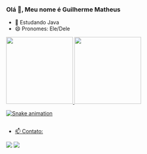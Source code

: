 ### Olá 👋, Meu nome é Guilherme Matheus





- 🌱 Estudando Java
- 😄 Pronomes: Ele/Dele

<div>
  <a href="https://github.com/guilhermem0101">
  <img height="180em" src="https://github-readme-stats.vercel.app/api?username=guilhermem0101&show_icons=true&theme=dark&include_all_commits=true&count_private=true"/>
  <img height="180em" src="https://github-readme-stats.vercel.app/api/top-langs/?username=guilhermem0101&layout=compact&langs_count=7&theme=dark"/>
</div>
  
![Snake animation](https://github.com/guilhermem0101/guilhermem0101/blob/output/github-contribution-grid-snake.svg)
 
##

- 📫 Contato: 
<div>
  <a href = "mailto:guilherme.sou@hotmail.com"><img src="https://img.shields.io/badge/Microsoft_Outlook-0078D4?style=for-the-badge&logo=microsoft-outlook&logoColor=white" target="_blank"></a>
  <a href="https://www.linkedin.com/in/guimatheus/" target="_blank"><img src="https://img.shields.io/badge/-LinkedIn-%230077B5?style=for-the-badge&logo=linkedin&logoColor=white" target="_blank"></a> 
 

 
